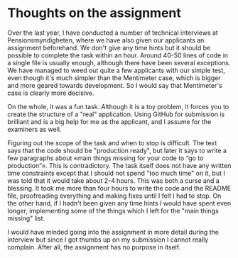 # Thoughts on the assignment #

Over the last year, I have conducted a number of technical interviews at Pensionsmyndigheten, where we have also given our applicants an assignment beforehand. We don't give any time hints but it should be possible to complete the task within an hour. Around 40-50 lines of code in a single file is usually enough, although there have been several exceptions. We have managed to weed out quite a few applicants with our simple test, even though it's much simpler than the Mentimeter case, which is bigger and more geared towards development. So I would say that Mentimeter's case is clearly more decisive.

On the whole, it was a fun task. Although it is a toy problem, it forces you to create the structure of a "real" application. Using GitHub for submission is brilliant and is a big help for me as the applicant, and I assume for the examiners as well.

Figuring out the scope of the task and when to stop is difficult. The text says that the code should be "production ready", but later it says to write a few paragraphs about «main things missing for your code to “go to production”». This is contradictory. The task itself does not have any written time constraints except that I should not spend "too much time" on it, but I was told that it would take about 2-4 hours. This was both a curse and a blessing. It took me more than four hours to write the code and the README file, proofreading everything and making fixes until I felt I had to stop. On the other hand, if I hadn't been given any time hints I would have spent even longer, implementing some of the things which I left for the "main things missing" list.

I would have minded going into the assignment in more detail during the interview but since I got thumbs up on my submission I cannot really complain. After all, the assignment has no purpose in itself.
